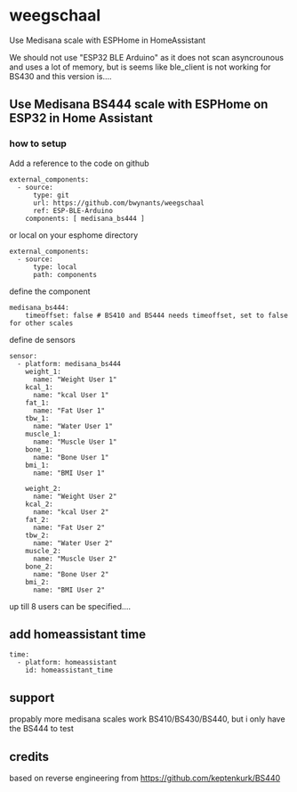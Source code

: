 # weegschaal

Use Medisana scale with ESPHome in HomeAssistant

We should not use "ESP32 BLE Arduino" as it does not scan asyncrounous and uses a lot of memory, but is seems like ble_client is not working for BS430 and this version is....

## Use Medisana BS444 scale with ESPHome on ESP32 in Home Assistant

### how to setup

Add a reference to the code on github

    external_components:
      - source:
          type: git
          url: https://github.com/bwynants/weegschaal
          ref: ESP-BLE-Arduino
        components: [ medisana_bs444 ]

or local on your esphome directory

    external_components:
      - source: 
          type: local
          path: components

define the component

	medisana_bs444:
	    timeoffset: false # BS410 and BS444 needs timeoffset, set to false for other scales

define de sensors

    sensor:
      - platform: medisana_bs444
        weight_1:
          name: "Weight User 1"
        kcal_1:
          name: "kcal User 1"
        fat_1:
          name: "Fat User 1"
        tbw_1:
          name: "Water User 1"
        muscle_1:
          name: "Muscle User 1"
        bone_1:
          name: "Bone User 1"
        bmi_1:
          name: "BMI User 1"

        weight_2:
          name: "Weight User 2"
        kcal_2:
          name: "kcal User 2"
        fat_2:
          name: "Fat User 2"
        tbw_2:
          name: "Water User 2"
        muscle_2:
          name: "Muscle User 2"
        bone_2:
          name: "Bone User 2"
        bmi_2:
          name: "BMI User 2"


up till 8 users can be specified....

## add homeassistant time

    time:
      - platform: homeassistant
        id: homeassistant_time

## support

propably more medisana scales work BS410/BS430/BS440, but i only have the BS444 to test

## credits
   
based on reverse engineering from https://github.com/keptenkurk/BS440
